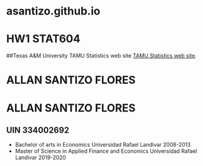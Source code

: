 # asantizo.github.io
# HW1 STAT604



##Texas A&M University
TAMU Statistics web site [TAMU Statistics web site](https://stat.tamu.edu/).

# ALLAN SANTIZO FLORES
# ALLAN SANTIZO FLORES
## UIN 334002692

- Bachelor of arts in Economics Universidad Rafael Landivar 2008-2013
- Master of Science in Applied Finance and Economics Universidad Rafael Landivar 2019-2020 </li>

